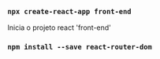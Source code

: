 ### `npx create-react-app front-end`
Inicia o projeto react 'front-end'

### `npm install --save react-router-dom`